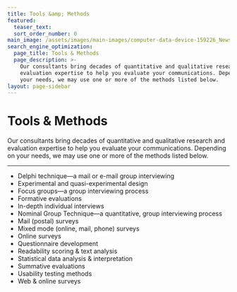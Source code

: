 ```yaml
---
title: Tools &amp; Methods
featured:
  teaser_text:
  sort_order_number: 0
main_image: /assets/images/main-images/computer-data-device-159226_News-Archieves.jpg
search_engine_optimization:
  page_title: Tools & Methods
  page_description: >-
    Our consultants bring decades of quantitative and qualitative research and
    evaluation expertise to help you evaluate your communications. Depending on
    your needs, we may use one or more of the methods listed below.
layout: page-sidebar
---
```


# Tools & Methods

Our consultants bring decades of quantitative and qualitative research and evaluation expertise to help you evaluate your communications. Depending on your needs, we may use one or more of the methods listed below.

---

* Delphi technique—a mail or e-mail group interviewing
* Experimental and quasi-experimental design
* Focus groups—a group interviewing process
* Formative evaluations
* In-depth individual interviews
* Nominal Group Technique—a quantitative, group interviewing process
* Mail (postal) surveys
* Mixed mode (online, mail, phone) surveys
* Online surveys
* Questionnaire development
* Readability scoring & text analysis
* Statistical data analysis & interpretation
* Summative evaluations
* Usability testing methods
* Web & online surveys